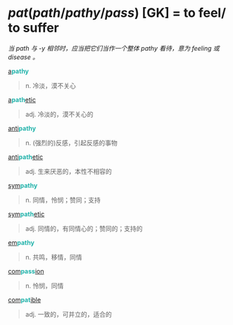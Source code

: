 # _pat_(_path_/_pathy_/_pass_) [GK] = to feel/ to suffer

*当 _path_ 与 -y 相邻时，应当把它们当作一个整体 _pathy_ 看待，意为 feeling 或 disease 。*

[a](a-.2.md)<b style="color: #20B2AA;">pathy</b>
> n. 冷淡，漠不关心

[a](a-.2.md)<b style="color: #20B2AA;">path</b>[etic](-ic.md)
> adj. 冷淡的，漠不关心的

[anti](anti-.md)<b style="color: #20B2AA;">pathy</b>
> n. (强烈的)反感，引起反感的事物

[anti](anti-.2.md)<b style="color: #20B2AA;">path</b>[etic](-ic.md)
> adj. 生来厌恶的，本性不相容的

[sym](sym-.md)<b style="color: #20B2AA;">pathy</b>
> n. 同情，怜悯；赞同；支持

[sym](sym-.md)<b style="color: #20B2AA;">path</b>[etic](-ic.md)
> adj. 同情的，有同情心的；赞同的；支持的

[em](en-.md)<b style="color: #20B2AA;">pathy</b>
> n. 共鸣，移情，同情

[com](com-.md)<b style="color: #20B2AA;">pass</b>[ion](-ion.md)
> n. 怜悯，同情

[com](com-.md)<b style="color: #20B2AA;">pat</b>[ible](-able.md)
> adj. 一致的，可并立的，适合的